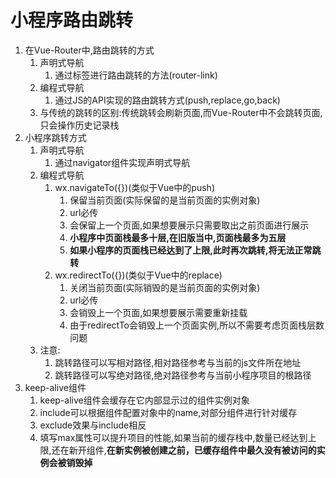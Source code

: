 # 小程序路由跳转

1. 在Vue-Router中,路由跳转的方式
   1. 声明式导航
      1. 通过标签进行路由跳转的方法(router-link)
   2. 编程式导航
      1. 通过JS的API实现的路由跳转方式(push,replace,go,back)
   3. 与传统的跳转的区别:传统跳转会刷新页面,而Vue-Router中不会跳转页面,只会操作历史记录栈
2. 小程序跳转方式
   1. 声明式导航
      1. 通过navigator组件实现声明式导航
   2. 编程式导航
      1. wx.navigateTo({})(类似于Vue中的push)
         1. 保留当前页面(实际保留的是当前页面的实例对象)
         2. url必传
         3. 会保留上一个页面,如果想要展示只需要取出之前页面进行展示
         4. **小程序中页面栈最多十层,在旧版当中,页面栈最多为五层**
         5. **如果小程序的页面栈已经达到了上限,此时再次跳转,将无法正常跳转**
      2. wx.redirectTo({})(类似于Vue中的replace)
         1. 关闭当前页面(实际销毁的是当前页面的实例对象)
         2. url必传
         3. 会销毁上一个页面,如果想要展示需要重新挂载
         4. 由于redirectTo会销毁上一个页面实例,所以不需要考虑页面栈层数问题
   3. 注意:
      1. 跳转路径可以写相对路径,相对路径参考与当前的js文件所在地址
      2. 跳转路径可以写绝对路径,绝对路径参考与当前小程序项目的根路径
3. keep-alive组件
   1. keep-alive组件会缓存在它内部显示过的组件实例对象
   2. include可以根据组件配置对象中的name,对部分组件进行针对缓存
   3. exclude效果与include相反
   4. 填写max属性可以提升项目的性能,如果当前的缓存栈中,数量已经达到上限,还在新开组件,**在新实例被创建之前，已缓存组件中最久没有被访问的实例会被销毁掉**

